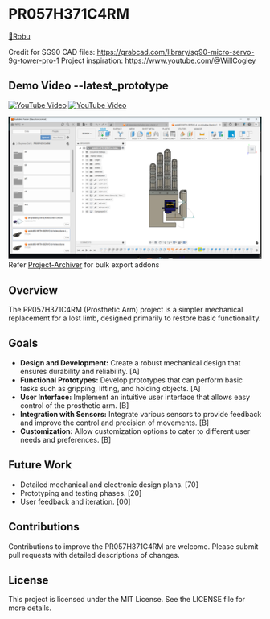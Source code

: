# PR057H371C4RM

[🔗Robu](https://robu.in/product/3d-printing-service/)

Credit for SG90 CAD files: https://grabcad.com/library/sg90-micro-servo-9g-tower-pro-1
Project inspiration: https://www.youtube.com/@WillCogley

## Demo Video --latest_prototype
[![YouTube Video](https://img.youtube.com/vi/mATUY7Tn4Is/0.jpg)](https://youtu.be/mATUY7Tn4Is)
[![YouTube Video](https://img.youtube.com/vi/IqjxZRdiDbM/0.jpg)](https://youtu.be/IqjxZRdiDbM)

![front-view](Screenshots/F-view.png)
Refer [Project-Archiver](https://github.com/Mummanajagadeesh/Project-Archiver) for bulk export addons

## Overview

The PR057H371C4RM (Prosthetic Arm) project is a simpler mechanical replacement for a lost limb, designed primarily to restore basic functionality.

## Goals

- **Design and Development:** Create a robust mechanical design that ensures durability and reliability. [A]
- **Functional Prototypes:** Develop prototypes that can perform basic tasks such as gripping, lifting, and holding objects. [A]
- **User Interface:** Implement an intuitive user interface that allows easy control of the prosthetic arm. [B]
- **Integration with Sensors:** Integrate various sensors to provide feedback and improve the control and precision of movements. [B]
- **Customization:** Allow customization options to cater to different user needs and preferences. [B]

## Future Work

- Detailed mechanical and electronic design plans. [70]
- Prototyping and testing phases. [20]
- User feedback and iteration. [00]

## Contributions
Contributions to improve the PR057H371C4RM are welcome. Please submit pull requests with detailed descriptions of changes.

## License
This project is licensed under the MIT License. See the LICENSE file for more details.
